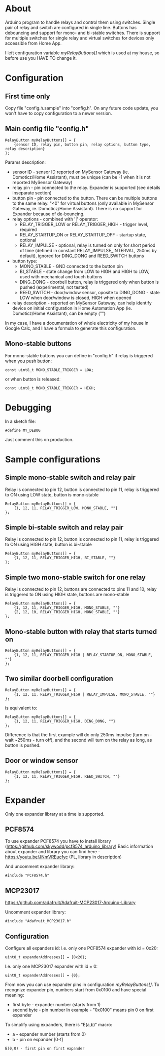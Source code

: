 # About
Arduino program to handle relays and control them using switches.
Single pair of relay and switch are configured in single line.
Buttons has debouncing and support for mono- and bi-stable switches.
There is support for multiple switches for single relay and virtual switches for devices only accessible from Home App.

I left configuration variable _myRelayButtons[]_ which is used at my house, so before use you HAVE TO change it.

# Configuration
## First time only
Copy file "config.h.sample" into "config.h". On any future code update, you won't have to copy configuration to a newer version.

## Main config file "config.h"
```
RelayButton myRelayButtons[] = {
    {sensor ID, relay pin, button pin, relay options, button type, relay description}
};
```
Params description:
* sensor ID - sensor ID reported on MySensor Gateway (ie. Domoticz/Home Assistant), must be unique (can be -1 when it is not reported MySensor Gateway)
* relay pin - pin connected to the relay. Expander is supported (see details inseparate section)
* button pin - pin connected to the button. There can be multiple buttons to the same relay. "<0" for virtual buttons (only available in MySensor Gateway, ie. Domoticz/Home Assistant). There is no support for Expander because of de-bouncing.
* relay options - combined with '|' operator:
  * RELAY_TRIGGER_LOW or RELAY_TRIGGER_HIGH - trigger level, required
  * RELAY_STARTUP_ON or RELAY_STARTUP_OFF - startup state, optional
  * RELAY_IMPULSE - optional, relay is turned on only for short period of time (defined in constant RELAY_IMPULSE_INTERVAL, 250ms by default), ignored for DING_DONG and REED_SWITCH buttons
* button type:
  * MONO_STABLE - GND connected to the button pin
  * BI_STABLE - state change from LOW to HIGH and HIGH to LOW, used with mechanical and touch buttons
  * DING_DONG - doorbell button, relay is triggered only when button is pushed (experimental, not tested)
  * REED_SWITCH - door/window sensor, oposite to DING_DONG - state LOW when door/window is closed, HIGH when opened
* relay description - reported on MySensor Gateway, can help identify device on initial configuration in Home Automation App (ie. Domoticz/Home Assistant), can be empty ("")

In my case, I have a documentation of whole electricity of my house in Google Calc, and I have a formula to generate this configuration.

## Mono-stable buttons
For mono-stable buttons you can define in "config.h" if relay is triggered when you push button:
```
const uint8_t MONO_STABLE_TRIGGER = LOW;
```
or when button is released:
```
const uint8_t MONO_STABLE_TRIGGER = HIGH;
```


# Debugging
In a sketch file:
```
#define MY_DEBUG
```
Just comment this on production.

# Sample configurations
## Simple mono-stable switch and relay pair
Relay is connected to pin 12, button is connected to pin 11, relay is triggered to ON using LOW state, button is mono-stable
```
RelayButton myRelayButtons[] = {
    {1, 12, 11, RELAY_TRIGGER_LOW, MONO_STABLE, ""}
};
```

## Simple bi-stable switch and relay pair
Relay is connected to pin 12, button is connected to pin 11, relay is triggered to ON using HIGH state, button is bi-stable
```
RelayButton myRelayButtons[] = {
    {1, 12, 11, RELAY_TRIGGER_HIGH, BI_STABLE, ""}
};
```

## Simple two mono-stable switch for one relay
Relay is connected to pin 12, buttons are connected to pins 11 and 10, relay is triggered to ON using HIGH state, buttons are mono-stable
```
RelayButton myRelayButtons[] = {
    {1, 12, 11, RELAY_TRIGGER_HIGH, MONO_STABLE, ""}
    {2, 12, 10, RELAY_TRIGGER_HIGH, MONO_STABLE, ""}
};
```

## Mono-stable button with relay that starts turned on
```
RelayButton myRelayButtons[] = {
    {1, 12, 11, RELAY_TRIGGER_HIGH | RELAY_STARTUP_ON, MONO_STABLE, ""}
};
```

## Two similar doorbell configuration
```
RelayButton myRelayButtons[] = {
    {1, 12, 11, RELAY_TRIGGER_HIGH | RELAY_IMPULSE, MONO_STABLE, ""}
};
```
is equivalent to:
```
RelayButton myRelayButtons[] = {
    {1, 12, 11, RELAY_TRIGGER_HIGH, DING_DONG, ""}
};
```
Difference is that the first example will do only 250ms impulse (turn on - wait ~250ms - turn off), and the second will turn on the relay as long, as button is pushed.

## Door or window sensor
```
RelayButton myRelayButtons[] = {
    {1, 12, 11, RELAY_TRIGGER_HIGH, REED_SWITCH, ""}
};
```


# Expander
Only one expander library at a time is supported.

## PCF8574
To use expander PCF8574 you have to install library (https://github.com/skywodd/pcf8574_arduino_library)
Basic information about expander and library you can find here - https://youtu.be/JNmVREucfyc (PL, library in description)

And uncomment expander library:
```
#include "PCF8574.h"
```

## MCP23017
https://github.com/adafruit/Adafruit-MCP23017-Arduino-Library

Uncomment expander library:
```
#include "Adafruit_MCP23017.h"
```

## Configuration

Configure all expanders id:
I.e. only one PCF8574 expander with id = 0x20:
```
uint8_t expanderAddresses[] = {0x20};
```
I.e. only one MCP23017 expander with id = 0:
```
uint8_t expanderAddresses[] = {0};
```
From now you can use expander pins in configuration _myRelayButtons[]_. To recognize expander pin, numbers start from 0x0100 and have special meaning:
* first byte - expander number (starts from 1)
* second byte - pin number
In example - "0x0100" means pin 0 on first expander

To simplify using expanders, there is "E(a,b)" macro:
* a - expander number (starts from 0)
* b - pin on expander [0-f]
```
E(0,0) - first pin on first expander
```

